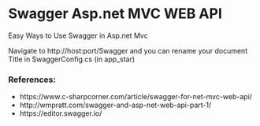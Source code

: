 # Swagger Asp.net MVC WEB API

Easy Ways to Use Swagger in Asp.net Mvc

Navigate to http://host:port/Swagger
and you can rename your document Title in SwaggerConfig.cs (in app_star)


<h3>References:</h3>
<ul>
  <li>https://www.c-sharpcorner.com/article/swagger-for-net-mvc-web-api/</li>
  <li>http://wmpratt.com/swagger-and-asp-net-web-api-part-1/</li>
  <li>https://editor.swagger.io/</li>
</ul>






